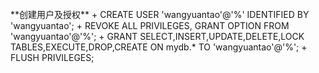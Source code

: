 <br/>
**创建用户及授权**
+ CREATE USER 'wangyuantao'@'%' IDENTIFIED BY 'wangyuantao';
+ REVOKE ALL PRIVILEGES, GRANT OPTION FROM 'wangyuantao'@'%';
+ GRANT SELECT,INSERT,UPDATE,DELETE,LOCK TABLES,EXECUTE,DROP,CREATE ON mydb.* TO 'wangyuantao'@'%';
+ FLUSH PRIVILEGES;